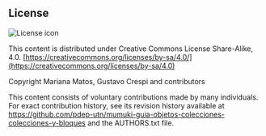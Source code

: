 ## License
![License icon](https://licensebuttons.net/l/by-sa/3.0/88x31.png)

This content is distributed under Creative Commons License Share-Alike, 4.0. [https://creativecommons.org/licenses/by-sa/4.0/](https://creativecommons.org/licenses/by-sa/4.0)

Copyright Mariana Matos, Gustavo Crespi and contributors

This content consists of voluntary contributions made by many
individuals. For exact contribution history, see its revision history
available at https://github.com/pdep-utn/mumuki-guia-objetos-colecciones-colecciones-y-bloques and the AUTHORS.txt file.

